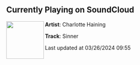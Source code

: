 ## Currently Playing on SoundCloud

[<img align="left" width="100" src="https://i1.sndcdn.com/artworks-3R4SapXWgdgZ-0-t500x500.jpg">](https://soundcloud.com/charlottehaining/sinner-1)

**Artist**: Charlotte Haining 

**Track**: Sinner

Last updated at 03/26/2024 09:55
